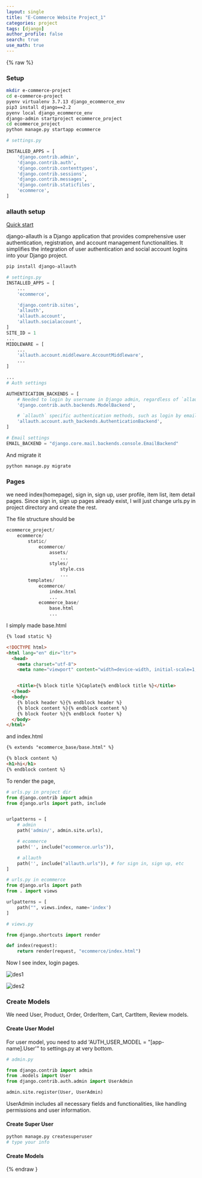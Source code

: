 ```yaml
---
layout: single
title: "E-Commerce Website Project_1"
categories: project
tags: [django]
author_profile: false
search: true
use_math: true
---
```


{% raw %}

### Setup

```zsh
mkdir e-commerce-project
cd e-commerce-project
pyenv virtualenv 3.7.13 django_ecommerce_env
pip3 install django==2.2
pyenv local django_ecommerce_env
django-admin startproject ecommerce_project
cd ecommerce_project
python manage.py startapp ecommerce
```

```python
# settings.py

INSTALLED_APPS = [
    'django.contrib.admin',
    'django.contrib.auth',
    'django.contrib.contenttypes',
    'django.contrib.sessions',
    'django.contrib.messages',
    'django.contrib.staticfiles',
    'ecommerce',
]
```

### allauth setup

[Quick start](https://docs.allauth.org/en/latest/installation/quickstart.html)

django-allauth is a Django application that provides comprehensive user authentication, registration, and account management functionalities. It simplifies the integration of user authentication and social account logins into your Django project.

```zsh
pip install django-allauth
```

```python
# settings.py
INSTALLED_APPS = [
    ...
    'ecommerce',

    'django.contrib.sites',
    'allauth',
    'allauth.account',
    'allauth.socialaccount',
]
SITE_ID = 1
...
MIDDLEWARE = [
    ...
    'allauth.account.middleware.AccountMiddleware',
    ...
]

...
# Auth settings

AUTHENTICATION_BACKENDS = [
    # Needed to login by username in Django admin, regardless of `allauth`
    'django.contrib.auth.backends.ModelBackend',

    # `allauth` specific authentication methods, such as login by email
    'allauth.account.auth_backends.AuthenticationBackend',
]

# Email settings
EMAIL_BACKEND = "django.core.mail.backends.console.EmailBackend"
```

And migrate it

```zsh
python manage.py migrate
```

### Pages

we need index(homepage), sign in, sign up, user profile, item list, item detail pages.
Since sign in, sign up pages already exist, I will just change urls.py in project directory and create the rest.

The file structure should be

```python
ecommerce_project/
    ecommerce/
        static/
            ecommerce/
                assets/
                    ...
                styles/
                    style.css
                    ...
        templates/
            ecommerce/
                index.html
                ...
            ecommerce_base/
                base.html
                ...
```

I simply made base.html
```html
{% load static %}

<!DOCTYPE html>
<html lang="en" dir="ltr">
  <head>
    <meta charset="utf-8">
    <meta name="viewport" content="width=device-width, initial-scale=1, shrink-to-fit=no">


    <title>{% block title %}Coplate{% endblock title %}</title>
  </head>
  <body>
    {% block header %}{% endblock header %}
    {% block content %}{% endblock content %}
    {% block footer %}{% endblock footer %}
  </body>
</html>

```
and index.html

```html
{% extends "ecommerce_base/base.html" %}

{% block content %}
<h1>hi</h1>
{% endblock content %}
```

To render the page, 

```python
# urls.py in project dir
from django.contrib import admin
from django.urls import path, include


urlpatterns = [
    # admin
    path('admin/', admin.site.urls),

    # ecommerce
    path('', include("ecommerce.urls")),

    # allauth
    path('', include("allauth.urls")), # for sign in, sign up, etc
]

```

```python
# urls.py in ecommerce
from django.urls import path
from . import views

urlpatterns = [
    path("", views.index, name='index')
]

```

```python
# views.py

from django.shortcuts import render

def index(request):
    return render(request, "ecommerce/index.html")
```
Now I see index, login pages.

![des1](/assets/images/2024-07-29-ecommerce1/des1.png)

![des2](/assets/images/2024-07-29-ecommerce1/des2.png)


### Create Models

We need User, Product, Order, OrderItem, Cart, CartItem, Review models.



#### Create User Model

For user model, you need to add 'AUTH_USER_MODEL = "[app-name].User'" to settings.py at very bottom.

```python
# admin.py

from django.contrib import admin
from .models import User
from django.contrib.auth.admin import UserAdmin

admin.site.register(User, UserAdmin)
```

UserAdmin includes all necessary fields and functionalities, like handling permissions and user information.

#### Create Super User

```zsh
python manage.py createsuperuser
# type your info
```

#### Create Models

{% endraw }
